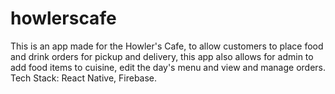 # howlerscafe
This is an app made for the Howler's Cafe, to allow customers to place food and drink orders for pickup and delivery, this app also allows for admin to add food items to cuisine, edit the day's menu and view and manage orders.
Tech Stack: React Native, Firebase.
